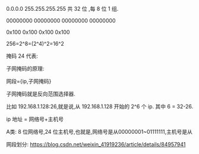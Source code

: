 0.0.0.0
255.255.255.255 共 32 位  ,每 8 位 1 组.

00000000 00000000 00000000 00000000

0x100 0x100 0x100 0x100

256=2^8=(2^4)^2=16^2


掩码 24 代表: 

子网掩码的原理:

网段={ip,子网掩码}

子网掩码就是反向范围选择器.

比如 192.168.1.128:26,就是说,从  192.168.1.128 开始的 2^6 个 ip. 其中 6 = 32-26.



ip 地址 = 网络号+主机号

A类: 8 位网络号,24 位主机号,也就是,网络号是从00000001~01111111,主机号是从

网段划分: https://blog.csdn.net/weixin_41919236/article/details/84957941
